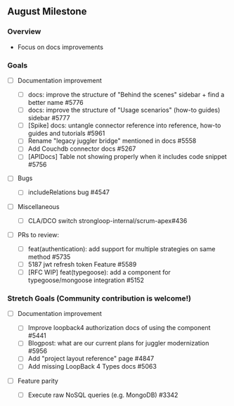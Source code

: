 ## August Milestone

### Overview

- Focus on docs improvements

### Goals

- [ ] Documentation improvement

  - [ ] docs: improve the structure of "Behind the scenes" sidebar + find a
        better name #5776
  - [ ] docs: improve the structure of "Usage scenarios" (how-to guides) sidebar
        #5777
  - [ ] [Spike] docs: untangle connector reference into reference, how-to guides
        and tutorials #5961
  - [ ] Rename "legacy juggler bridge" mentioned in docs #5558
  - [ ] Add Couchdb connector docs #5267
  - [ ] [APIDocs] Table not showing properly when it includes code snippet #5756

- [ ] Bugs

  - [ ] includeRelations bug #4547

- [ ] Miscellaneous

  - [ ] CLA/DCO switch strongloop-internal/scrum-apex#436

- [ ] PRs to review:
  - [ ] feat(authentication): add support for multiple strategies on same method
        #5735
  - [ ] 5187 jwt refresh token Feature #5589
  - [ ] [RFC WIP] feat(typegoose): add a component for typegoose/mongoose
        integration #5152

### Stretch Goals (Community contribution is welcome!)

- [ ] Documentation improvement

  - [ ] Improve loopback4 authorization docs of using the component #5441
  - [ ] Blogpost: what are our current plans for juggler modernization #5956
  - [ ] Add "project layout reference" page #4847
  - [ ] Add missing LoopBack 4 Types docs #5063

- [ ] Feature parity
  - [ ] Execute raw NoSQL queries (e.g. MongoDB) #3342
